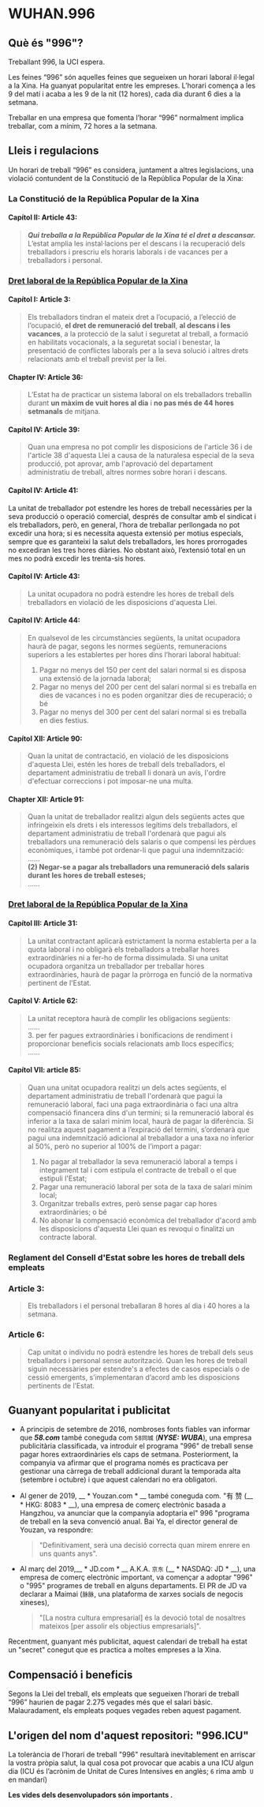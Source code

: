 WUHAN.996
===

## Què és "996"?
Treballant 996, la UCI espera.

Les feines “996” són aquelles feines que segueixen un horari laboral il·legal a la Xina. Ha guanyat popularitat entre les empreses. L’horari comença a les 9 del matí i acaba a les 9 de la nit (12 hores), cada dia durant 6 dies a la setmana.

Treballar en una empresa que fomenta l’horar “996” normalment implica treballar, com a mínim, 72 hores a la setmana.

## Lleis i regulacions

Un horari de treball “996” es considera, juntament a altres legislacions, una violació contundent de la Constitució de la República Popular de la Xina:

### La Constitució de la República Popular de la Xina

#### Capítol II: Article 43:
> _**Qui treballa a la República Popular de la Xina té el dret a descansar.**_  
> L’estat amplia les instal·lacions per el descans i la recuperació dels treballadors i prescriu els horaris laborals i de vacances per a treballadors i personal.

### [Dret laboral de la República Popular de la Xina](http://english.gov.cn/archive/laws_regulations/2014/08/23/content_281474983042473.htm)

#### Capítol I: Article 3:
> Els treballadors tindran el mateix dret a l’ocupació, a l’elecció de l’ocupació, **el dret de remuneració del treball**, **al descans i les vacances**, a la protecció de la salut i seguretat al treball, a formació en habilitats vocacionals, a la seguretat social i benestar, la presentació de conflictes laborals per a la seva solució i altres drets relacionats amb el treball previst per la llei.

#### Chapter IV: Article 36:
> L’Estat ha de practicar un sistema laboral on els treballadors treballin durant **un màxim de vuit hores al dia** i **no pas més de 44 hores setmanals** de mitjana.

#### Capítol IV: Article 39:
> Quan una empresa no pot complir les disposicions de l'article 36 i de l'article 38 d'aquesta Llei a causa de la naturalesa especial de la seva producció, pot aprovar, amb l'aprovació del departament administratiu de treball, altres normes sobre horari i descans.

#### Capítol IV: Article 41:
La unitat de treballador pot estendre les hores de treball necessàries per la seva producció o operació comercial, després de consultar amb el sindicat i els treballadors, però, en general, l’hora de treballar perllongada no pot excedir una hora; si es necessita aquesta extensió per motius especials, sempre que es garanteixi la salut dels treballadors, les hores prorrogades no excediran les tres hores diàries. No obstant això, l’extensió total en un mes no podrà excedir les trenta-sis hores.

#### Capítol IV: Article 43:
> La unitat ocupadora no podrà estendre les hores de treball dels treballadors en violació de les disposicions d'aquesta Llei.

#### Capítol IV: Article 44:
> En qualsevol de les circumstàncies següents, la unitat ocupadora haurà de pagar, segons les normes següents, remuneracions superiors a les establertes per hores dins l’horari laboral habitual:
> 1. Pagar no menys del 150 per cent del salari normal si es disposa una extensió de la jornada laboral;
> 2. Pagar no menys del 200 per cent del salari normal si es treballa en dies de vacances i no es poden organitzar dies de recuperació; o bé
> 3. Pagar no menys del 300 per cent del salari normal si es treballa en dies festius.

#### Capítol XII: Article 90:
> Quan la unitat de contractació, en violació de les disposicions d'aquesta Llei, estén les hores de treball dels treballadors, el departament administratiu de treball li donarà un avís, l'ordre d'efectuar correccions i pot imposar-ne una multa. 

#### Chapter XII: Article 91:
> Quan la unitat de treballador realitzi algun dels següents actes que infringeixin els drets i els interessos legítims dels treballadors, el departament administratiu de treball l'ordenarà que pagui als treballadors una remuneració dels salaris o que compensi les pèrdues econòmiques, i també pot ordenar-li que pagui una indemnització:
> ......  
> __(2) Negar-se a pagar als treballadors una remuneració dels salaris durant les hores de treball esteses;__  
> ......

### [Dret laboral de la República Popular de la Xina](http://english.gov.cn/archive/laws_regulations/2014/08/23/content_281474983042501.htm)

#### Capítol III: Article 31:
> La unitat contractant aplicarà estrictament la norma establerta per a la quota laboral i no obligarà els treballadors a treballar hores extraordinàries ni a fer-ho de forma dissimulada. Si una unitat ocupadora organitza un treballador per treballar hores extraordinàries, haurà de pagar la pròrroga en funció de la normativa pertinent de l'Estat.

#### Capítol V: Article 62:
> La unitat receptora haurà de complir les obligacions següents:  
> ......  
> 3. per fer pagues extraordinàries i bonificacions de rendiment i proporcionar beneficis socials relacionats amb llocs específics;  
> ......  

#### Capítol VII: article 85:
> Quan una unitat ocupadora realitzi un dels actes següents, el departament administratiu de treball l'ordenarà que pagui la remuneració laboral, faci una paga extraordinària o faci una altra compensació financera dins d'un termini; si la remuneració laboral és inferior a la taxa de salari mínim local, haurà de pagar la diferència. Si no realitza aquest pagament a l’expiració del termini, s’ordenarà que pagui una indemnització adicional al treballador a una taxa no inferior al 50%, però no superior al 100% de l’import a pagar:
> 1. No pagar al treballador la seva remuneració laboral a temps i íntegrament tal i com estipula el contracte de treball o el que estipuli l'Estat;
> 2. Pagar una remuneració laboral per sota de la taxa de salari mínim local;
> 3. Organitzar treballs extres, però sense pagar cap hores extraordinàries; o bé
> 4. No abonar la compensació econòmica del treballador d'acord amb les disposicions d'aquesta Llei quan es revoqui o finalitzi un contracte laboral.

### Reglament del Consell d'Estat sobre les hores de treball dels empleats

### Article 3:
> Els treballadors i el personal treballaran 8 hores al dia i 40 hores a la setmana.

### Article 6:
> Cap unitat o individu no podrà estendre les hores de treball dels seus treballadors i personal sense autorització. Quan les hores de treball siguin necessàries per estendre's a efectes de casos especials o de cessió emergents, s’implementaran d’acord amb les disposicions pertinents de l’Estat.

## Guanyant popularitat i publicitat

- A principis de setembre de 2016, nombroses fonts fiables van informar que __*58.com*__  també coneguda com `58同城` (__*NYSE: WUBA*__), una empresa publicitària classificada, va introduir el programa "996" de treball sense pagar hores extraordinàries els caps de setmana. Posteriorment, la companyia va afirmar que el programa només es practicava per gestionar una càrrega de treball addicional durant la temporada alta (setembre i octubre) i que aquest calendari no era obligatori.

- Al gener de 2019, __ * Youzan.com * __ també coneguda com. "有 赞 (__ * HKG: 8083 * __), una empresa de comerç electrònic basada a Hangzhou, va anunciar que la companyia adoptaria el" 996 "programa de treball en la seva convenció anual. Bai Ya, el director general de Youzan, va respondre:

  > "Definitivament, serà una decisió correcta quan mirem enrere en uns quants anys".

- Al març del 2019,__ * JD.com * __ A.K.A. `京东` (__ * NASDAQ: JD * __), una empresa de comerç electrònic important, va començar a adoptar "996" o "995" programes de treball en alguns departaments. El PR de JD va declarar a Maimai (`脉脉`, una plataforma de xarxes socials de negocis xineses),

  > "[La nostra cultura empresarial] és la devoció total de nosaltres mateixos [per assolir els objectius empresarials]".

Recentment, guanyant més publicitat, aquest calendari de treball ha estat un "secret" conegut que es practica a moltes empreses a la Xina.

## Compensació i beneficis

Segons la Llei del treball, els empleats que segueixen l’horari de treball “996” haurien de pagar 2.275 vegades més que el salari bàsic. Malauradament, els empleats poques vegades reben aquest pagament.

## L'origen del nom d'aquest repositori: "996.ICU"

La tolerància de l’horari de treball "996" resultarà inevitablement en arriscar la vostra pròpia salut, la qual cosa pot provocar que acabis a una ICU algun dia (ICU és l’acrònim de Unitat de Cures Intensives en anglès; `6` rima amb` U` en mandarí)

__Les vides dels desenvolupadors són importants .__

